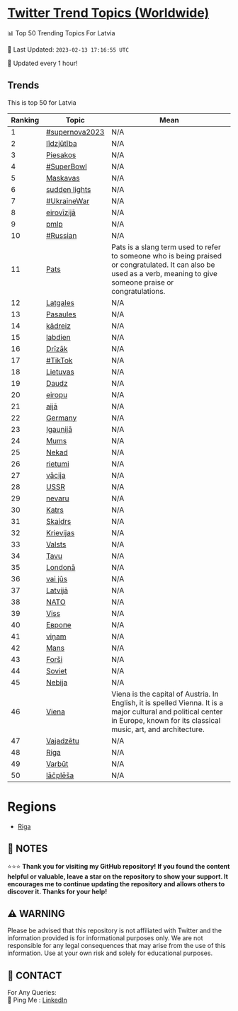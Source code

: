 [Twitter Trend Topics (Worldwide)](https://github.com/ErcinDedeoglu/Twitter-Trend-Topics)
==========


📊 Top 50 Trending Topics For Latvia

📆 Last Updated: `2023-02-13 17:16:55 UTC`

🔧 Updated every 1 hour!


## Trends

This is top 50 for Latvia

| Ranking | Topic | Mean |
| ------- | ------------ | ------------ |
| 1 | [#supernova2023](http://twitter.com/search?q=%23supernova2023) | N/A |
| 2 | [līdzjūtība](http://twitter.com/search?q=l%c4%abdzj%c5%abt%c4%abba) | N/A |
| 3 | [Piesakos](http://twitter.com/search?q=Piesakos) | N/A |
| 4 | [#SuperBowl](http://twitter.com/search?q=%23SuperBowl) | N/A |
| 5 | [Maskavas](http://twitter.com/search?q=Maskavas) | N/A |
| 6 | [sudden lights](http://twitter.com/search?q=sudden+lights) | N/A |
| 7 | [#UkraineWar](http://twitter.com/search?q=%23UkraineWar) | N/A |
| 8 | [eirovīzijā](http://twitter.com/search?q=eirov%c4%abzij%c4%81) | N/A |
| 9 | [pmlp](http://twitter.com/search?q=pmlp) | N/A |
| 10 | [#Russian](http://twitter.com/search?q=%23Russian) | N/A |
| 11 | [Pats](http://twitter.com/search?q=Pats) | Pats is a slang term used to refer to someone who is being praised or congratulated. It can also be used as a verb, meaning to give someone praise or congratulations. |
| 12 | [Latgales](http://twitter.com/search?q=Latgales) | N/A |
| 13 | [Pasaules](http://twitter.com/search?q=Pasaules) | N/A |
| 14 | [kādreiz](http://twitter.com/search?q=k%c4%81dreiz) | N/A |
| 15 | [labdien](http://twitter.com/search?q=labdien) | N/A |
| 16 | [Drīzāk](http://twitter.com/search?q=Dr%c4%abz%c4%81k) | N/A |
| 17 | [#TikTok](http://twitter.com/search?q=%23TikTok) | N/A |
| 18 | [Lietuvas](http://twitter.com/search?q=Lietuvas) | N/A |
| 19 | [Daudz](http://twitter.com/search?q=Daudz) | N/A |
| 20 | [eiropu](http://twitter.com/search?q=eiropu) | N/A |
| 21 | [aijā](http://twitter.com/search?q=aij%c4%81) | N/A |
| 22 | [Germany](http://twitter.com/search?q=Germany) | N/A |
| 23 | [Igaunijā](http://twitter.com/search?q=Igaunij%c4%81) | N/A |
| 24 | [Mums](http://twitter.com/search?q=Mums) | N/A |
| 25 | [Nekad](http://twitter.com/search?q=Nekad) | N/A |
| 26 | [rietumi](http://twitter.com/search?q=rietumi) | N/A |
| 27 | [vācija](http://twitter.com/search?q=v%c4%81cija) | N/A |
| 28 | [USSR](http://twitter.com/search?q=USSR) | N/A |
| 29 | [nevaru](http://twitter.com/search?q=nevaru) | N/A |
| 30 | [Katrs](http://twitter.com/search?q=Katrs) | N/A |
| 31 | [Skaidrs](http://twitter.com/search?q=Skaidrs) | N/A |
| 32 | [Krievijas](http://twitter.com/search?q=Krievijas) | N/A |
| 33 | [Valsts](http://twitter.com/search?q=Valsts) | N/A |
| 34 | [Tavu](http://twitter.com/search?q=Tavu) | N/A |
| 35 | [Londonā](http://twitter.com/search?q=London%c4%81) | N/A |
| 36 | [vai jūs](http://twitter.com/search?q=vai+j%c5%abs) | N/A |
| 37 | [Latvijā](http://twitter.com/search?q=Latvij%c4%81) | N/A |
| 38 | [NATO](http://twitter.com/search?q=NATO) | N/A |
| 39 | [Viss](http://twitter.com/search?q=Viss) | N/A |
| 40 | [Европе](http://twitter.com/search?q=%d0%95%d0%b2%d1%80%d0%be%d0%bf%d0%b5) | N/A |
| 41 | [viņam](http://twitter.com/search?q=vi%c5%86am) | N/A |
| 42 | [Mans](http://twitter.com/search?q=Mans) | N/A |
| 43 | [Forši](http://twitter.com/search?q=For%c5%a1i) | N/A |
| 44 | [Soviet](http://twitter.com/search?q=Soviet) | N/A |
| 45 | [Nebija](http://twitter.com/search?q=Nebija) | N/A |
| 46 | [Viena](http://twitter.com/search?q=Viena) | Viena is the capital of Austria. In English, it is spelled Vienna. It is a major cultural and political center in Europe, known for its classical music, art, and architecture. |
| 47 | [Vajadzētu](http://twitter.com/search?q=Vajadz%c4%93tu) | N/A |
| 48 | [Riga](http://twitter.com/search?q=Riga) | N/A |
| 49 | [Varbūt](http://twitter.com/search?q=Varb%c5%abt) | N/A |
| 50 | [lāčplēša](http://twitter.com/search?q=l%c4%81%c4%8dpl%c4%93%c5%a1a) | N/A |



# Regions

* [Riga](</Latvia/Riga.md>)



## 📝 NOTES

⭐⭐⭐ **Thank you for visiting my GitHub repository! If you found the content helpful or valuable, leave a star on the repository to show your support. It encourages me to continue updating the repository and allows others to discover it. Thanks for your help!**


## ⚠️ WARNING

Please be advised that this repository is not affiliated with Twitter and the information provided is for informational purposes only. We are not responsible for any legal consequences that may arise from the use of this information. Use at your own risk and solely for educational purposes.


## 📨 CONTACT

 For Any Queries:  
            🏓 Ping Me : [LinkedIn](https://www.linkedin.com/in/ercindedeoglu/)
